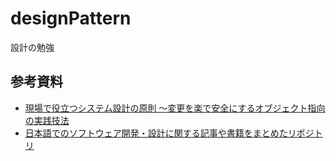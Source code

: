 # designPattern
設計の勉強

## 参考資料
* [現場で役立つシステム設計の原則 〜変更を楽で安全にするオブジェクト指向の実践技法](https://www.amazon.co.jp/dp/B073GSDBGT)
* [日本語でのソフトウェア開発・設計に関する記事や書籍をまとめたリポジトリ](https://github.com/Katsukiniwa/awesome-software-design-ja)
